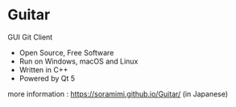 # Guitar
GUI Git Client

* Open Source, Free Software
* Run on Windows, macOS and Linux
* Written in C++
* Powered by Qt 5

more information : https://soramimi.github.io/Guitar/ (in Japanese)
